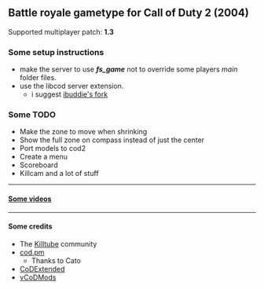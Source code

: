 ## Battle royale gametype for Call of Duty 2 (2004)
Supported multiplayer patch: **1.3**
### Some setup instructions

- make the server to use ***fs_game*** not to override some players *main* folder files.
- use the libcod server extension.
  - i suggest [ibuddie's fork](https://github.com/ibuddieat/zk_libcod)
### Some TODO
- Make the zone to move when shrinking
- Show the full zone on compass instead of just the center
- Port models to cod2
- Create a menu
- Scoreboard
- Killcam
and a lot of stuff
___
#### [Some videos](https://www.youtube.com/playlist?list=PLTiI1XPSd-uVS_saGvqfgk7hgguxHc1Y0)
___
#### Some credits
- The [Killtube](https://www.killtube.org/) community
- [cod.pm](https://cod.pm/)
  - Thanks to Cato
- [CoDExtended](https://github.com/xtnded/codextended)
- [vCoDMods](https://www.vcodmods.com/)
